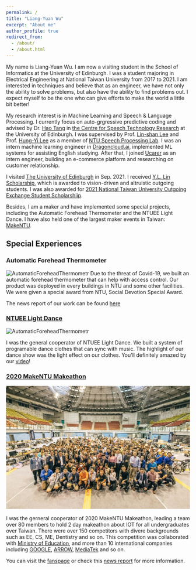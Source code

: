 ```yaml
---
permalink: /
title: "Liang-Yuan Wu"
excerpt: "About me"
author_profile: true
redirect_from: 
  - /about/
  - /about.html
---
```


My name is Liang-Yuan Wu. I am now a visiting student in the School of Informatics at the University of Edinburgh. I was a student majoring in Electrical Engineering at National Taiwan University from 2017 to 2021. I am interested in techniques and believe that as an engineer, we have not only the ability to solve problems, but also have the ability to find problems out. I expect myself to be the one who can give efforts to make the world a little bit better!

My research interest is in Machine Learning and Speech & Language Processing. I currently focus on auto-grgressive predictive coding and advised by Dr. [Hao Tang](http://people.csail.mit.edu/haotang/) in [the Centre for Speech Technology Research](https://www.cstr.ed.ac.uk/) at the University of Edinburgh. I was supervised by Prof. [Lin-shan Lee](http://speech.ee.ntu.edu.tw/previous_version/lslNew.htm) and Prof. [Hung-Yi Lee](http://speech.ee.ntu.edu.tw/~tlkagk/)  as a member of [NTU Speech Processing Lab](http://speech.ee.ntu.edu.tw/). I was an intern machine learning engineer in [Dragoncloud.ai](https://sites.google.com/view/abc123-ai/home), implemented ML systems for assisting English studying. After that, I joined [Ucarer](https://ucarer.tw) as an intern engineer, building an e-commerce platform and researching on customer relationship.

I visited [The University of Edinburgh](https://www.ed.ac.uk) in Sep. 2021. I received [Y.L. Lin Scholarship]('https://scholarship.ylledu.org.tw/'), which is awarded to vision-driven and altruistic outgoing students. I was also awarded for [2021 National Taiwan University Outgoing Exchange Student Scholarshiip](https://oia.ntu.edu.tw/en/page/index/menu_sn/2561).

Besides, I am a maker and have implemented some special projects, including the Automatic Forehead Thermometer and the NTUEE Light Dance. I have also held one of the largest maker events in Taiwan: [MakeNTU](https://make.ntuee.org/).

## Special Experiences

### Automatic Forehead Thermometer

![AutomaticForeheadThermometr](/images/aft.jpg)
Due to the threat of Covid-19, we built an automatic forehead thermometer that can help with access control. Our product was deployed in every buildings in NTU and some other facilities. We were given a special award from NTU, Social Devotion Special Award.

The news report of our work can be found [here](https://flipedu.parenting.com.tw/article/6004)

### [NTUEE Light Dance](https://www.youtube.com/watch?v=OTdngU70CHo)

![AutomaticForeheadThermometr](/images/lightdance.png)
<!-- <iframe width="560" height="315" src="https://www.youtube.com/embed/OTdngU70CHo" frameborder="0" allow="accelerometer; autoplay; clipboard-write; encrypted-media; gyroscope; picture-in-picture" allowfullscreen></iframe> -->

I was the general cooperator of NTUEE Light Dance. We built a system of programable dance clothes that can sync with music. The highlight of our dance show was the light effect on our clothes. You'll definitely amazed by our [video](https://www.youtube.com/watch?v=OTdngU70CHo)!

### [2020 MakeNTU Makeathon](https://make.ntuee.org)

![MakeNTU](/images/makentu.jpg)

I was the gerneral cooperator of 2020 MakeNTU Makeathon, leading a team over 80 members to hold 2 day makeathon about IOT for all undergraduates over Taiwan. There were over 150 competitors with divere backgrounds such as EE, CS, ME, Dentistry and so on. This competition was collaborated with [Ministry of Education](https://english.moe.gov.tw/mp-1.html), and more than 10 international companies including [GOOGLE](https://about.google), [ARROW](https://www.arrow.com), [MediaTek](https://www.mediatek.com) and so on.

You can visit the [fanspage](https://www.facebook.com/makentu.ntuee) or check this [news report](https://udn.com/news/story/6928/4927267) for more information.

<script type="text/javascript" id="clustrmaps" src="//clustrmaps.com/map_v2.js?d=M4p_l6n5ib-q6crlKCjrubCiYwR9okn5aM-Pc5vrlOM&cl=ffffff&w=a"></script>